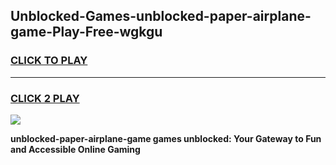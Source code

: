 
## Unblocked-Games-unblocked-paper-airplane-game-Play-Free-wgkgu
<h3>
<a href="https://premium76.site?title=unblocked-paper-airplane-game&ref=18A1">CLICK TO PLAY</a></h3>
<hr>

<h3>
<a href="https://premium76.site?title=unblocked-paper-airplane-game&ref=18A1">CLICK 2 PLAY</a>
  
</h3>

<a href="https://premium76.site?title=unblocked-paper-airplane-game&ref=18A1"><img src="https://clearcache.store/games.png"></a>


**unblocked-paper-airplane-game games unblocked: Your Gateway to Fun and Accessible Online Gaming**
